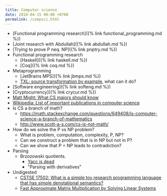 ```yaml
---
title: Computer science
date: 2018-04-15 00:00 +0700
permalink: /compsci.html
---
```


- [Functional programming research]({% link functional_programming.md %})
- [Joint research with Abdullah]({% link abdullah.md %})
- [Trying to prove P neq. NP]({% link pnptry.md %})
- Functional programming research
    - [Haskell]({% link haskell.md %})
    - [Coq]({% link coq.md %})
- Metaprogramming
    - [JetBrains MPS]({% link jbmps.md %})
    - [TXL: source transformation by example](http://txl.ca/index.html), what can it do?
- [Software engineering]({% link softeng.md %})
- [Cryptocurrency]({% link crycur.md %})
- [Matt Might: What CS majors should know](http://matt.might.net/articles/what-cs-majors-should-know/)
- [Wikipedia: List of important publications in computer science](https://en.m.wikipedia.org/wiki/List_of_important_publications_in_computer_science)
- Is CS a branch of math?
    - https://math.stackexchange.com/questions/649408/is-computer-science-a-branch-of-mathematics
    - http://www.scott-a-s.com/cs-is-not-math/
- How do we solve the P vs NP problem?
    - What is problem, computation, complexity, P, NP?
    - Can we construct a problem that is in NP but not in P?
    - Can we show that P = NP leads to contradiction?
- Parsing
    - Brzozowski quotients.
        - [Yacc is dead](https://arxiv.org/abs/1010.5023)
        - "Parsing with derivatives"
- Undigested
    - [CSTSE 17502: What is a simple toy research programming language that has simple denotational semantics?](https://cstheory.stackexchange.com/questions/17502/a-simple-programming-language)
    - [Fast Approximate Matrix Multiplication by Solving Linear Systems](https://arxiv.org/abs/1408.4230)
